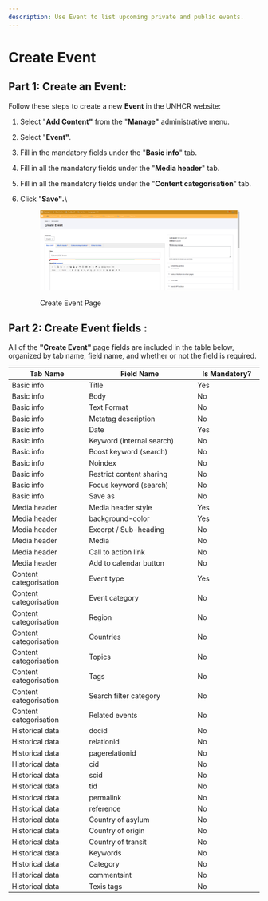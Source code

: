 ```yaml
---
description: Use Event to list upcoming private and public events.
---
```


# Create Event

## **Part 1: Create an Event:**

Follow these steps to create a new **Event** in the UNHCR website:

1. Select "**Add Content"** from the "**Manage"** administrative menu.
2. Select "**Event"**_._
3. Fill in the mandatory fields under the "**Basic info**" tab.
4. Fill in all the mandatory fields under the "**Media header**" tab.
5. Fill in all the mandatory fields under the "**Content categorisation**" tab.
6.  Click "**Save"**_**.**_\\

    <figure><img src="../../../../drupal-platform-docs/.gitbook/assets/image (93).png" alt=""><figcaption><p>Create Event Page</p></figcaption></figure>

## Part 2: Create Event fields :

All of the **"Create Event"** page fields are included in the table below, organized by tab name, field name, and whether or not the field is required.

<table data-full-width="true"><thead><tr><th width="296">Tab Name</th><th width="570">Field Name</th><th width="235">Is Mandatory?</th></tr></thead><tbody><tr><td>Basic info</td><td>Title</td><td>Yes</td></tr><tr><td>Basic info</td><td>Body</td><td>No</td></tr><tr><td>Basic info</td><td>Text Format</td><td>No</td></tr><tr><td>Basic info</td><td>Metatag description</td><td>No</td></tr><tr><td>Basic info</td><td>Date</td><td>Yes</td></tr><tr><td>Basic info</td><td>Keyword (internal search)</td><td>No</td></tr><tr><td>Basic info</td><td>Boost keyword (search)</td><td>No</td></tr><tr><td>Basic info</td><td>Noindex</td><td>No</td></tr><tr><td>Basic info</td><td>Restrict content sharing</td><td>No</td></tr><tr><td>Basic info</td><td>Focus keyword (search)</td><td>No</td></tr><tr><td>Basic info</td><td>Save as</td><td>No</td></tr><tr><td>Media header</td><td>Media header style</td><td>Yes</td></tr><tr><td>Media header</td><td>background-color</td><td>Yes</td></tr><tr><td>Media header</td><td>Excerpt / Sub-heading</td><td>No</td></tr><tr><td>Media header</td><td>Media</td><td>No</td></tr><tr><td>Media header</td><td>Call to action link</td><td>No</td></tr><tr><td>Media header</td><td>Add to calendar button</td><td>No</td></tr><tr><td>Content categorisation</td><td>Event type</td><td>Yes</td></tr><tr><td>Content categorisation</td><td>Event category</td><td>No</td></tr><tr><td>Content categorisation</td><td>Region</td><td>No</td></tr><tr><td>Content categorisation</td><td>Countries</td><td>No</td></tr><tr><td>Content categorisation</td><td>Topics</td><td>No</td></tr><tr><td>Content categorisation</td><td>Tags</td><td>No</td></tr><tr><td>Content categorisation</td><td>Search filter category<br></td><td>No</td></tr><tr><td>Content categorisation</td><td>Related events<br></td><td>No</td></tr><tr><td>Historical data</td><td>docid</td><td>No</td></tr><tr><td>Historical data</td><td>relationid</td><td>No</td></tr><tr><td>Historical data</td><td>pagerelationid</td><td>No</td></tr><tr><td>Historical data</td><td>cid</td><td>No</td></tr><tr><td>Historical data</td><td>scid<br></td><td>No</td></tr><tr><td>Historical data</td><td>tid</td><td>No</td></tr><tr><td>Historical data</td><td>permalink</td><td>No</td></tr><tr><td>Historical data</td><td>reference</td><td>No</td></tr><tr><td>Historical data</td><td>Country of asylum</td><td>No</td></tr><tr><td>Historical data</td><td>Country of origin</td><td>No</td></tr><tr><td>Historical data</td><td>Country of transit</td><td>No</td></tr><tr><td>Historical data</td><td>Keywords<br></td><td>No</td></tr><tr><td>Historical data</td><td>Category</td><td>No</td></tr><tr><td>Historical data</td><td>commentsint</td><td>No</td></tr><tr><td>Historical data</td><td>Texis tags</td><td>No</td></tr></tbody></table>

